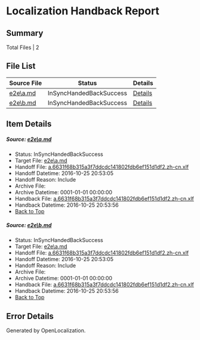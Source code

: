 # <a name='report-top'></a> Localization Handback Report

## Summary
 Total Files | 2

## File List
 Source File | Status | Details 
 ----------- | ------ | ------- 
 [e2e\a.md](https://github.com/OpenLocalizationTestOrg/ol-test0/blob/f5c925f80145ae988c3d3e71ad51bd8fb44e8d15/e2e/a.md) | InSyncHandedBackSuccess | [Details](#5ace9fea8893e2385db8991b8fca528db4f25c5e1)
 [e2e\b.md](https://github.com/OpenLocalizationTestOrg/ol-test0/blob/f5c925f80145ae988c3d3e71ad51bd8fb44e8d15/e2e/b.md) | InSyncHandedBackSuccess | [Details](#5ace9fea8893e2385db8991b8fca528db4f25c5e2)

## Item Details
##### <a name='5ace9fea8893e2385db8991b8fca528db4f25c5e1'></a> Source: [e2e\a.md](https://github.com/OpenLocalizationTestOrg/ol-test0/blob/f5c925f80145ae988c3d3e71ad51bd8fb44e8d15/e2e/a.md)
* Status: InSyncHandedBackSuccess
* Target File: [e2e\a.md](https://github.com/OpenLocalizationTestOrg/ol-test0-zhcn/blob/75d669eb2396ef069b9de2a9cb37c3e6f1b6af8c/e2e/a.md)
* Handoff File: [a.6631f68b315a3f7ddcdc141802fdb6ef151d1df2.zh-cn.xlf](https://github.com/OpenLocalizationTestOrg/ol-test0-handoff/blob/d5219b3364ad65fdb7a1981ba7a856336d67f78e/ol-handoff/OpenLocalizationTestOrg/ol-test0-zhcn/shujia/ht/a.6631f68b315a3f7ddcdc141802fdb6ef151d1df2.zh-cn.xlf)
* Handoff Datetime: 2016-10-25 20:53:05
* Handoff Reason: Include
* Archive File: 
* Archive Datetime: 0001-01-01 00:00:00
* Handback File: [a.6631f68b315a3f7ddcdc141802fdb6ef151d1df2.zh-cn.xlf](https://github.com/OpenLocalizationTestOrg/ol-test0-handback/blob/b8014760f48ed6d7c6957187f2de62ea27b6229c/ol-handback/OpenLocalizationTestOrg/ol-test0-zhcn/shujia/ht/a.6631f68b315a3f7ddcdc141802fdb6ef151d1df2.zh-cn.xlf)
* Handback Datetime: 2016-10-25 20:53:56
* [Back to Top](#report-top)

##### <a name='5ace9fea8893e2385db8991b8fca528db4f25c5e2'></a> Source: [e2e\b.md](https://github.com/OpenLocalizationTestOrg/ol-test0/blob/f5c925f80145ae988c3d3e71ad51bd8fb44e8d15/e2e/b.md)
* Status: InSyncHandedBackSuccess
* Target File: [e2e\a.md](https://github.com/OpenLocalizationTestOrg/ol-test0-zhcn/blob/75d669eb2396ef069b9de2a9cb37c3e6f1b6af8c/e2e/a.md)
* Handoff File: [a.6631f68b315a3f7ddcdc141802fdb6ef151d1df2.zh-cn.xlf](https://github.com/OpenLocalizationTestOrg/ol-test0-handoff/blob/d5219b3364ad65fdb7a1981ba7a856336d67f78e/ol-handoff/OpenLocalizationTestOrg/ol-test0-zhcn/shujia/ht/a.6631f68b315a3f7ddcdc141802fdb6ef151d1df2.zh-cn.xlf)
* Handoff Datetime: 2016-10-25 20:53:05
* Handoff Reason: Include
* Archive File: 
* Archive Datetime: 0001-01-01 00:00:00
* Handback File: [a.6631f68b315a3f7ddcdc141802fdb6ef151d1df2.zh-cn.xlf](https://github.com/OpenLocalizationTestOrg/ol-test0-handback/blob/b8014760f48ed6d7c6957187f2de62ea27b6229c/ol-handback/OpenLocalizationTestOrg/ol-test0-zhcn/shujia/ht/a.6631f68b315a3f7ddcdc141802fdb6ef151d1df2.zh-cn.xlf)
* Handback Datetime: 2016-10-25 20:53:56
* [Back to Top](#report-top)


## Error Details

Generated by OpenLocalization.
